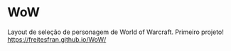 # WoW
Layout de seleção de personagem de World of Warcraft. Primeiro projeto!
<br><a>https://freitesfran.github.io/WoW/</a>
